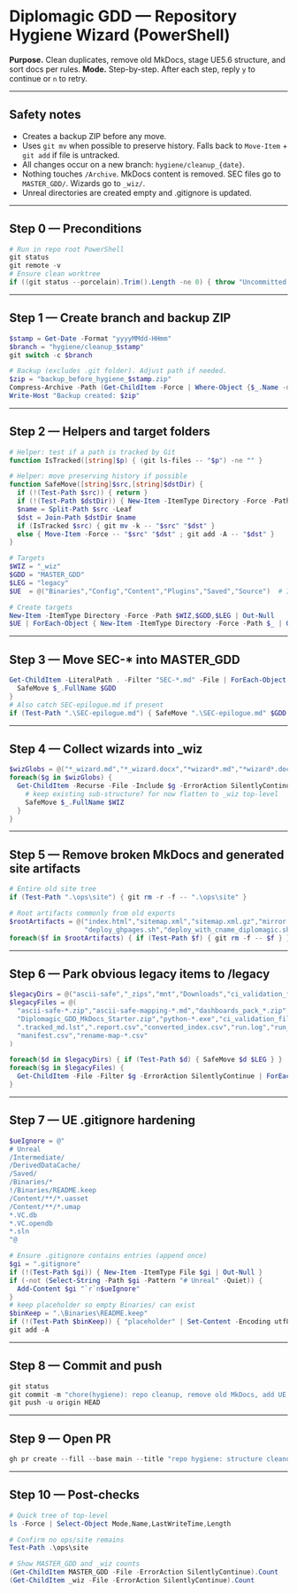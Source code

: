 # Diplomagic GDD — Repository Hygiene Wizard (PowerShell)

**Purpose.** Clean duplicates, remove old MkDocs, stage UE5.6 structure, and sort docs per rules.
**Mode.** Step-by-step. After each step, reply `y` to continue or `n` to retry.

---

## Safety notes
- Creates a backup ZIP before any move.
- Uses `git mv` when possible to preserve history. Falls back to `Move-Item` + `git add` if file is untracked.
- All changes occur on a new branch: `hygiene/cleanup_{date}`.
- Nothing touches `/Archive`. MkDocs content is removed. SEC files go to `MASTER_GDD/`. Wizards go to `_wiz/`.
- Unreal directories are created empty and .gitignore is updated.

---

## Step 0 — Preconditions
```powershell
# Run in repo root PowerShell
git status
git remote -v
# Ensure clean worktree
if ((git status --porcelain).Trim().Length -ne 0) { throw "Uncommitted changes present. Commit or stash first." }
```

---

## Step 1 — Create branch and backup ZIP
```powershell
$stamp = Get-Date -Format "yyyyMMdd-HHmm"
$branch = "hygiene/cleanup_$stamp"
git switch -c $branch

# Backup (excludes .git folder). Adjust path if needed.
$zip = "backup_before_hygiene_$stamp.zip"
Compress-Archive -Path (Get-ChildItem -Force | Where-Object {$_.Name -ne '.git'}) -DestinationPath $zip -Force
Write-Host "Backup created: $zip"
```

---

## Step 2 — Helpers and target folders
```powershell
# Helper: test if a path is tracked by Git
function IsTracked([string]$p) { (git ls-files -- "$p") -ne "" }

# Helper: move preserving history if possible
function SafeMove([string]$src,[string]$dstDir) {
  if (!(Test-Path $src)) { return }
  if (!(Test-Path $dstDir)) { New-Item -ItemType Directory -Force -Path $dstDir | Out-Null }
  $name = Split-Path $src -Leaf
  $dst = Join-Path $dstDir $name
  if (IsTracked $src) { git mv -k -- "$src" "$dst" }
  else { Move-Item -Force -- "$src" "$dst" ; git add -A -- "$dst" }
}

# Targets
$WIZ = "_wiz"
$GDD = "MASTER_GDD"
$LEG = "legacy"
$UE  = @("Binaries","Config","Content","Plugins","Saved","Source")  # Intermediate is ignored

# Create targets
New-Item -ItemType Directory -Force -Path $WIZ,$GDD,$LEG | Out-Null
$UE | ForEach-Object { New-Item -ItemType Directory -Force -Path $_ | Out-Null }
```

---

## Step 3 — Move SEC-* into MASTER_GDD
```powershell
Get-ChildItem -LiteralPath . -Filter "SEC-*.md" -File | ForEach-Object {
  SafeMove $_.FullName $GDD
}
# Also catch SEC-epilogue.md if present
if (Test-Path ".\SEC-epilogue.md") { SafeMove ".\SEC-epilogue.md" $GDD }
```

---

## Step 4 — Collect wizards into _wiz
```powershell
$wizGlobs = @("*_wizard.md","*_wizard.docx","*wizard*.md","*wizard*.docx","*_wizard*.pdf")
foreach($g in $wizGlobs) {
  Get-ChildItem -Recurse -File -Include $g -ErrorAction SilentlyContinue | ForEach-Object {
    # keep existing sub-structure? for now flatten to _wiz top-level
    SafeMove $_.FullName $WIZ
  }
}
```

---

## Step 5 — Remove broken MkDocs and generated site artifacts
```powershell
# Entire old site tree
if (Test-Path ".\ops\site") { git rm -r -f -- ".\ops\site" }

# Root artifacts commonly from old exports
$rootArtifacts = @("index.html","sitemap.xml","sitemap.xml.gz","mirror.lst","mkdocs.yml","requirements.txt",
                   "deploy_ghpages.sh","deploy_with_cname_diplomagic.sh","setup.sh")
foreach($f in $rootArtifacts) { if (Test-Path $f) { git rm -f -- $f } }
```

---

## Step 6 — Park obvious legacy items to /legacy
```powershell
$legacyDirs = @("ascii-safe","_zips","mnt","Downloads","ci_validation_files")
$legacyFiles = @(
  "ascii-safe-*.zip","ascii-safe-mapping-*.md","dashboards_pack_*.zip",
  "Diplomagic_GDD_MkDocs_Starter.zip","python-*.exe","ci_validation_files.tar",
  ".tracked_md.lst",".report.csv","converted_index.csv","run.log","run_after_rerun.log",
  "manifest.csv","rename-map-*.csv"
)

foreach($d in $legacyDirs) { if (Test-Path $d) { SafeMove $d $LEG } }
foreach($g in $legacyFiles) {
  Get-ChildItem -File -Filter $g -ErrorAction SilentlyContinue | ForEach-Object { SafeMove $_.FullName $LEG }
}
```

---

## Step 7 — UE .gitignore hardening
```powershell
$ueIgnore = @"
# Unreal
/Intermediate/
/DerivedDataCache/
/Saved/
/Binaries/*
!/Binaries/README.keep
/Content/**/*.uasset
/Content/**/*.umap
*.VC.db
*.VC.opendb
*.sln
"@

# Ensure .gitignore contains entries (append once)
$gi = ".gitignore"
if (!(Test-Path $gi)) { New-Item -ItemType File $gi | Out-Null }
if (-not (Select-String -Path $gi -Pattern "# Unreal" -Quiet)) {
  Add-Content $gi "`r`n$ueIgnore"
}
# keep placeholder so empty Binaries/ can exist
$binKeep = ".\Binaries\README.keep"
if (!(Test-Path $binKeep)) { "placeholder" | Set-Content -Encoding utf8 $binKeep }
git add -A
```

---

## Step 8 — Commit and push
```powershell
git status
git commit -m "chore(hygiene): repo cleanup, remove old MkDocs, add UE scaffolding, organize SEC and wizards"
git push -u origin HEAD
```

---

## Step 9 — Open PR
```powershell
gh pr create --fill --base main --title "repo hygiene: structure cleanup + UE scaffolding"
```

---

## Step 10 — Post-checks
```powershell
# Quick tree of top-level
ls -Force | Select-Object Mode,Name,LastWriteTime,Length

# Confirm no ops/site remains
Test-Path .\ops\site

# Show MASTER_GDD and _wiz counts
(Get-ChildItem MASTER_GDD -File -ErrorAction SilentlyContinue).Count
(Get-ChildItem _wiz -File -ErrorAction SilentlyContinue).Count
```
